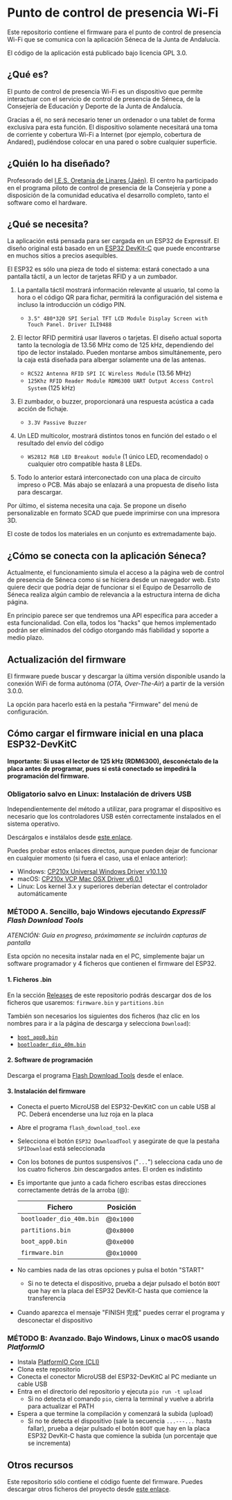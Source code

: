Punto de control de presencia Wi-Fi
===================================
Este repositorio contiene el firmware para el punto de control de presencia Wi-Fi que 
se comunica con la aplicación Séneca de la Junta de Andalucía.

El código de la aplicación está publicado bajo licencia GPL 3.0.

¿Qué es?
--------
El punto de control de presencia Wi-Fi es un dispositivo que permite interactuar con el
servicio de control de presencia de Séneca, de la Consejería de Educación y Deporte 
de la Junta de Andalucía.

Gracias a él, no será necesario tener un ordenador o una tablet de forma exclusiva para 
esta función. El dispositivo solamente necesitará una toma de corriente y cobertura Wi-Fi
a Internet (por ejemplo, cobertura de Andared), pudiéndose colocar en una pared o sobre 
cualquier superficie.

¿Quién lo ha diseñado?
----------------------
Profesorado del [I.E.S. Oretania de Linares (Jaén)](https://iesoretania.es).
El centro ha participado en el programa piloto de control de presencia de la Consejería y 
pone a disposición de la comunidad educativa el desarrollo completo, tanto el software como
el hardware.

¿Qué se necesita?
-----------------
La aplicación está pensada para ser cargada en un ESP32 de Expressif. El diseño original
está basado en un [ESP32 DevKit-C](https://www.espressif.com/en/products/devkits/esp32-devkitc/overview)
que puede encontrarse en muchos sitios a precios asequibles.

El ESP32 es sólo una pieza de todo el sistema: estará conectado a una pantalla táctil, a un lector de tarjetas RFID y a un zumbador.

1. La pantalla táctil mostrará información relevante al usuario, tal como la hora o el código
   QR para fichar, permitirá la configuración del sistema e incluso la introducción un código PIN.
   * `3.5" 480*320 SPI Serial TFT LCD Module Display Screen with Touch Panel. Driver ILI9488`

2. El lector RFID permitirá usar llaveros o tarjetas. El diseño actual soporta tanto la tecnología
   de 13.56 MHz como de 125 kHz, dependiendo del tipo de lector instalado. Pueden montarse ambos
   simultánemente, pero la caja está diseñada para albergar solamente una de las antenas.
   * `RC522 Antenna RFID SPI IC Wireless Module` (13.56 MHz)
   * `125Khz RFID Reader Module RDM6300 UART Output Access Control System` (125 kHz)

3. El zumbador, o buzzer, proporcionará una respuesta acústica a cada acción de fichaje.
   * `3.3V Passive Buzzer`
   
4. Un LED multicolor, mostrará distintos tonos en función del estado o el resultado del envío del código
   * `WS2812 RGB LED Breakout module` (1 único LED, recomendado) o cualquier otro compatible hasta 8 LEDs.

6. Todo lo anterior estará interconectado con una placa de circuito impreso o PCB. Más abajo se enlazará
a una propuesta de diseño lista para descargar.

Por último, el sistema necesita una caja. Se propone un diseño personalizable en formato SCAD
que puede imprimirse con una impresora 3D.

El coste de todos los materiales en un conjunto es extremadamente bajo.

¿Cómo se conecta con la aplicación Séneca?
------------------------------------------
Actualmente, el funcionamiento simula el acceso a la página web de control de presencia
de Séneca como si se hiciera desde un navegador web. Esto quiere decir que podría dejar
de funcionar si el Equipo de Desarrollo de Séneca realiza algún cambio de relevancia a
la estructura interna de dicha página.

En principio parece ser que tendremos una API específica para acceder a esta funcionalidad.
Con ella, todos los "hacks" que hemos implementado podrán ser eliminados del código
otorgando más fiabilidad y soporte a medio plazo.

Actualización del firmware
--------------------------
El firmware puede buscar y descargar la última versión disponible usando la conexión WiFi
de forma autónoma (_OTA, Over-The-Air_) a partir de la versión 3.0.0.

La opción para hacerlo está en la pestaña "Firmware" del menú de configuración.

Cómo cargar el firmware inicial en una placa ESP32-DevKitC
----------------------------------------------------------

**Importante: Si usas el lector de 125 kHz (RDM6300), desconéctalo de la placa antes de programar, pues
si está conectado se impedirá la programación del firmware.**

### Obligatorio salvo en Linux: Instalación de drivers USB

Independientemente del método a utilizar, para programar el dispositivo es necesario que los controladores
USB estén correctamente instalados en el sistema operativo.

Descárgalos e instálalos desde [este enlace](https://www.silabs.com/developers/usb-to-uart-bridge-vcp-drivers).

Puedes probar estos enlaces directos, aunque pueden dejar de funcionar en cualquier momento (si fuera el caso,
usa el enlace anterior):
- Windows: [CP210x Universal Windows Driver v10.1.10](https://www.silabs.com/documents/public/software/CP210x_Universal_Windows_Driver.zip)
- macOS: [CP210x VCP Mac OSX Driver v6.0.1](https://www.silabs.com/documents/public/software/Mac_OSX_VCP_Driver.zip)
- Linux: Los kernel 3.x y superiores deberían detectar el controlador automáticamente

### MÉTODO A. Sencillo, bajo Windows ejecutando _ExpressIF Flash Download Tools_
*ATENCIÓN: Guía en progreso, próximamente se incluirán capturas de pantalla*

Esta opción no necesita instalar nada en el PC, simplemente bajar un software programador y 4 ficheros que contienen
el firmware del ESP32.

#### 1. Ficheros .bin
En la sección [Releases](https://github.com/iesoretania/esp32_punto_wifi/releases) de este repositorio
podrás descargar dos de los ficheros que usaremos: `firmware.bin` y `partitions.bin`

También son necesarios los siguientes dos ficheros (haz clic en los nombres para ir a la página de descarga
y selecciona `Download`):
- [`boot_app0.bin`](https://github.com/espressif/arduino-esp32/blob/master/tools/partitions/boot_app0.bin)
- [`bootloader_dio_40m.bin`](https://github.com/espressif/arduino-esp32/blob/master/tools/sdk/esp32/bin/bootloader_dio_40m.bin)

#### 2. Software de programación

Descarga el programa [Flash Download Tools](https://www.espressif.com/en/support/download/other-tools) desde el enlace.

#### 3. Instalación del firmware
- Conecta el puerto MicroUSB del ESP32-DevKitC con un cable USB al PC. Deberá encenderse una luz roja en la placa
- Abre el programa `flash_download_tool.exe`
- Selecciona el botón `ESP32 DownloadTool` y asegúrate de que la pestaña `SPIDownload` está seleccionada
- Con los botones de puntos suspensivos ("`...`") selecciona cada uno de los cuatro ficheros .bin descargados antes.
El orden es indistinto
- Es importante que junto a cada fichero escribas estas direcciones correctamente detrás de la arroba (@):

  | Fichero                  | Posición    |
  |--------------------------|-------------|
  | `bootloader_dio_40m.bin` | @`0x1000`   |
  | `partitions.bin`         | @`0x8000`   |
  | `boot_app0.bin`          | @`0xe000`   |
  | `firmware.bin`           | @`0x10000`  |

- No cambies nada de las otras opciones y pulsa el botón "START"
  * Si no te detecta el dispositivo, prueba a dejar pulsado el botón `BOOT` que hay en la placa del ESP32 DevKit-C
  hasta que comience la transferencia
- Cuando aparezca el mensaje "FINISH 完成" puedes cerrar el programa y desconectar el dispositivo

### MÉTODO B: Avanzado. Bajo Windows, Linux o macOS usando _PlatformIO_
- Instala [PlatformIO Core (CLI)](https://docs.platformio.org/en/latest/core/installation.html#system-requirements)
- Clona este repositorio
- Conecta el conector MicroUSB del ESP32-DevKitC al PC mediante un cable USB
- Entra en el directorio del repositorio y ejecuta `pio run -t upload`
  * Si no detecta el comando `pio`, cierra la terminal y vuelve a abrirla para actualizar el PATH
- Espera a que termine la compilación y comenzará la subida (upload)
  * Si no te detecta el dispositivo (sale la secuencia `...---...` hasta fallar), prueba a dejar pulsado
  el botón `BOOT` que hay en la placa ESP32 DevKit-C hasta que comience la subida (un porcentaje que se incrementa)

Otros recursos
--------------------
Este repositorio sólo contiene el código fuente del firmware. Puedes descargar otros
ficheros del proyecto desde [este enlace](https://drive.google.com/drive/folders/19vDfP-dDWeiWx2o5_p8hLuGxcC6yYe33?usp=sharing).
